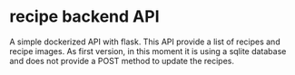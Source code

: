 # recipe backend API
A simple dockerized API with flask. 
This API provide a list of recipes and recipe images. 
As first version, in this moment it is using a sqlite database and does not provide a POST method to update the recipes.

